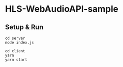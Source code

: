 # HLS-WebAudioAPI-sample

## Setup & Run

```
cd server
node index.js
```

```
cd client
yarn
yarn start
```
